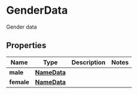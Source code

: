 

# GenderData

Gender data

## Properties

Name | Type | Description | Notes
------------ | ------------- | ------------- | -------------
**male** | [**NameData**](NameData.md) |  | 
**female** | [**NameData**](NameData.md) |  | 



